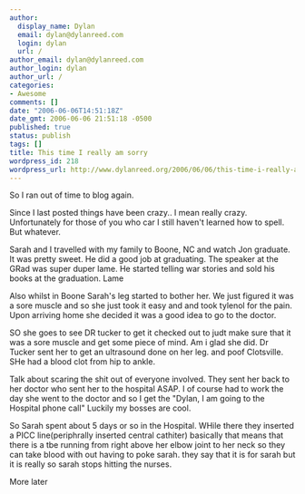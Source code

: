 ```yaml
---
author:
  display_name: Dylan
  email: dylan@dylanreed.com
  login: dylan
  url: /
author_email: dylan@dylanreed.com
author_login: dylan
author_url: /
categories:
- Awesome
comments: []
date: "2006-06-06T14:51:18Z"
date_gmt: 2006-06-06 21:51:18 -0500
published: true
status: publish
tags: []
title: This time I really am sorry
wordpress_id: 218
wordpress_url: http://www.dylanreed.org/2006/06/06/this-time-i-really-am-sorry/
---
```


So I ran out of time to blog again.

Since I last posted things have been crazy.. I mean really crazy. Unfortunately for those of you who car I still haven't learned how to spell. But whatever.

Sarah and I travelled with my family to Boone, NC and watch Jon graduate. It was pretty sweet. He did a good job at graduating. The speaker at the GRad was super duper lame. He started telling war stories and sold his books at the graduation. Lame

Also whilst in Boone Sarah's leg started to bother her. We just figured it was a sore muscle and so she just took it easy and and took tylenol for the pain. Upon arriving home she decided it was a good idea to go to the doctor.

SO she goes to see DR tucker to get it checked out to judt make sure that it was a sore muscle and get some piece of mind. Am i glad she did. Dr Tucker sent her to get an ultrasound done on her leg. and poof Clotsville. SHe had a blood clot from hip to ankle.

Talk about scaring the shit out of everyone involved. They sent her back to her doctor who sent her to the hospital ASAP. I of course had to work the day she went to the doctor and so I get the "Dylan, I am going to the Hospital phone call" Luckily my bosses are cool.

So Sarah spent about 5 days or so in the Hospital. WHile there they inserted a PICC line(periphrally inserted central cathiter) basically that means that there is a tbe running from right above her elbow joint to her neck so they can take blood with out having to poke sarah. they say that it is for sarah but it is really so sarah stops hitting the nurses.

More later
